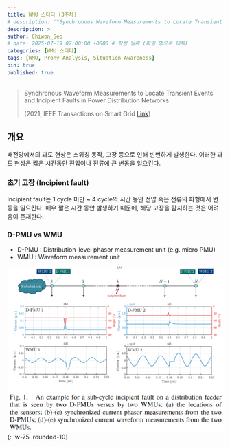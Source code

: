 ```yaml
---
title: WMU 스터디 (3주차)
# description: '"Synchronous Waveform Measurements to Locate Transient Events and Incipient Faults in Power Distribution Networks" 논문을 읽고 정리한 내용입니다.'
description: >
author: Chiwon_Seo
# date: 2025-07-19 07:00:00 +0800 # 작성 날짜 (파일 명으로 대체)
categories: [WMU 스터디]
tags: [WMU, Prony Analysis, Situation Awareness]
pin: true
published: true
---
```


> Synchronous Waveform Measurements to Locate Transient Events and Incipient Faults in Power Distribution Networks
> 
> (2021, IEEE Transactions on Smart Grid [Link](https://ieeexplore.ieee.org/document/9432388/))

## 개요
배전망에서의 과도 현상은 스위칭 동작, 고장 등으로 인해 빈번하게 발생한다. 이러한 과도 현상은 짧은 시간동안 전압이나 전류에 큰 변동을 일으킨다.

### 초기 고장 (Incipient fault)
Incipient fault는 1 cycle 미만 ~ 4 cycle의 시간 동안 전압 혹은 전류의 파형에서 변동을 일으킨다. 매우 짧은 시간 동안 발생하기 때문에, 해당 고장을 탐지하는 것은 어려움이 존재한다.

### D-PMU vs WMU
- D-PMU : Distribution-level phasor measurement unit (e.g. micro PMU)
- WMU : Waveform measurement unit

![fig1](/images/2025-07-20-WMU-스터디-(2주차)/fig1.png){: .w-75 .rounded-10}

